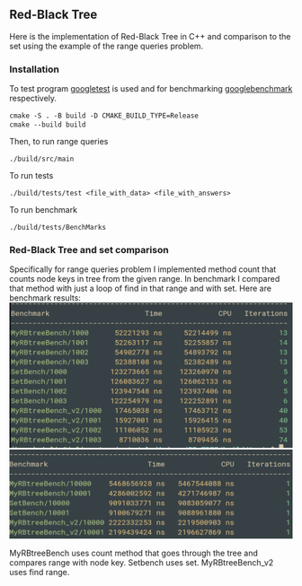 ## Red-Black Tree
Here is the implementation of Red-Black Tree in C++ and comparison to the set using the example of the range queries problem.
### Installation
To test program [googletest](https://github.com/google/googletest) is used and for benchmarking [googlebenchmark](https://github.com/google/benchmark) respectively.
```shell script
cmake -S . -B build -D CMAKE_BUILD_TYPE=Release
cmake --build build
```
Then, to run range queries
```shell script
./build/src/main
```
To run tests
```shell script
./build/tests/test <file_with_data> <file_with_answers>
```
To run benchmark
```shell script
./build/tests/BenchMarks
```
### Red-Black Tree and set comparison
Specifically for range queries problem I implemented method count that counts node keys in tree from the given range. In benchmark I compared that method with just a loop of find in that range and with set. Here are benchmark results:
![image](images/benchmark1000.png)
![image](images/benchmark10000.png)

MyRBtreeBench uses count method that goes through the tree and compares range with node key. Setbench uses set. MyRBtreeBench_v2 uses find range.


